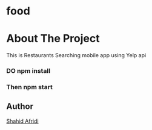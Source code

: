 # food
# About The Project
This is Restaurants Searching mobile app using Yelp api  <br />

### DO npm install
### Then npm start

## Author
[Shahid Afridi](https://github.com/shahidahamad113)
